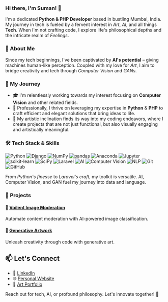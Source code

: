 <h3 align="left">
Hi there, I'm Suman! 👋
</h3>

I'm a dedicated **Python & PHP Developer** based in bustling Mumbai, India. My journey in tech is fueled by a fervent interest in *Art*, *AI*, and all things **Tech**. When I'm not crafting code, I explore life's philosophical depths and the intricate realm of *Feelings*.

<h3 align="left">
🌟 About Me
</h3>

Since my tech beginnings, I've been captivated by **AI's potential** – giving machines human-like perception. Coupled with my love for *Art*, I aim to bridge creativity and tech through *Computer Vision* and *GANs*.

<h3 align="left">
  🚀 My Journey
</h3>

- 🎓 I'm relentlessly working towards my interest focusing on **Computer Vision** and other related fields. 
- 💼 Professionally, I thrive on leveraging my expertise in  **Python** & **PHP** to craft efficient and elegant solutions that bring ideas to life.
- 🎨 My artistic inclination finds its way into my coding endeavors, where I create projects that are not just functional, but also visually engaging and artistically meaningful.

<h3 align="left">
  🛠️ Tech Stack & Skills
</h3>

![Python](https://img.shields.io/badge/-Python-3776AB)
![Django](https://img.shields.io/badge/-Django-092D1F)
![NumPy](https://img.shields.io/badge/-NumPy-013243)
![pandas](https://img.shields.io/badge/-pandas-150458)
![Anaconda](https://img.shields.io/badge/-Anaconda-44A833)
![Jupyter](https://img.shields.io/badge/-Jupyter-F37626)
![scikit-learn](https://img.shields.io/badge/-scikit--learn-F7931E)
![SciPy](https://img.shields.io/badge/-SciPy-8CAAE6)
![Laravel](https://img.shields.io/badge/-Laravel-FF2D20)
![AI](https://img.shields.io/badge/-AI-4CAF50)
![Computer Vision](https://img.shields.io/badge/-Computer%20Vision-FFC107)
![NLP](https://img.shields.io/badge/-NLP-F57C00)
![Git](https://img.shields.io/badge/-Git-F05032)
![GitHub](https://img.shields.io/badge/-GitHub-181717)

From *Python's finesse* to *Laravel's craft*, my toolkit is versatile. AI, Computer Vision, and GAN fuel my journey into data and language.

<h3 align="left">
  🔬 Projects
</h3>

#### 🚀 [Voilent Image Moderation](https://github.com/sumanxg/Image-Classification)

Automate content moderation with AI-powered image classification.

#### 🚀 [Generative Artwork](https://github.com/sumanxg/GenART)

Unleash creativity through code with generative art.

## 📫 Let's Connect

- 💼 [LinkedIn](https://www.linkedin.com/in/)
- 🌐 [Personal Website](https://github.sumanxg.io)
- 🎨 [Art Portfolio](https://www.sumanxg.co)

Reach out for tech, AI, or profound philosophy. Let's innovate together! 🚀
